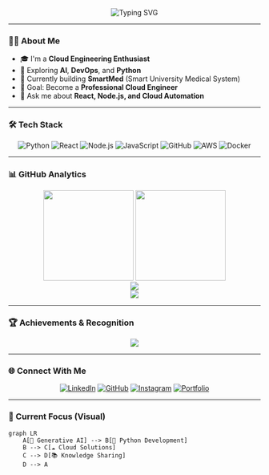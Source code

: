 <!-- Typing Header -->
<div align="center">
  <img src="https://readme-typing-svg.herokuapp.com?font=Fira+Code&size=32&duration=2800&pause=2000&color=A855F7&center=true&vCenter=true&width=940&lines=Hi+%F0%9F%91%8B%2C+I'm+Dumindu+Dulanjaya!;A+Passionate+Cloud+Engineer+%E2%98%81%EF%B8%8F;Loves+AI%2C+Python%2C+and+Automation+%F0%9F%A4%96;Let's+Build+Something+Amazing+Together+%F0%9F%9A%80" alt="Typing SVG" />
</div>

---

### 👨‍💻 About Me
- 🎓 I'm a **Cloud Engineering Enthusiast**  
- 🧠 Exploring **AI**, **DevOps**, and **Python**  
- 🚀 Currently building **SmartMed** (Smart University Medical System)  
- 🎯 Goal: Become a **Professional Cloud Engineer**  
- 💬 Ask me about **React, Node.js, and Cloud Automation**

---

### 🛠️ Tech Stack
<div align="center">

![Python](https://img.shields.io/badge/Python-3776AB?style=for-the-badge&logo=python&logoColor=white)
![React](https://img.shields.io/badge/React-20232A?style=for-the-badge&logo=react&logoColor=61DAFB)
![Node.js](https://img.shields.io/badge/Node.js-339933?style=for-the-badge&logo=nodedotjs&logoColor=white)
![JavaScript](https://img.shields.io/badge/JavaScript-F7DF1E?style=for-the-badge&logo=javascript&logoColor=black)
![GitHub](https://img.shields.io/badge/GitHub-181717?style=for-the-badge&logo=github&logoColor=white)
![AWS](https://img.shields.io/badge/AWS-232F3E?style=for-the-badge&logo=amazonaws&logoColor=white)
![Docker](https://img.shields.io/badge/Docker-0db7ed?style=for-the-badge&logo=docker&logoColor=white)

</div>

---

### 📊 GitHub Analytics
<div align="center">
  <img height="180em" src="https://github-readme-stats.vercel.app/api?username=Dumindu-Dulanjaya&show_icons=true&theme=radical&include_all_commits=true&count_private=true&hide_border=true&bg_color=0D1117&title_color=F85D7F&icon_color=F85D7F&text_color=FFFFFF"/>
  <img height="180em" src="https://github-readme-stats.vercel.app/api/top-langs/?username=Dumindu-Dulanjaya&layout=compact&langs_count=8&theme=radical&hide_border=true&bg_color=0D1117&title_color=F85D7F&text_color=FFFFFF"/>
</div>

<div align="center">
  <img src="https://github-readme-streak-stats.herokuapp.com/?user=Dumindu-Dulanjaya&theme=radical&hide_border=true&background=0D1117&stroke=F85D7F&ring=F85D7F&fire=F85D7F&currStreakLabel=FFFFFF"/>
</div>

<div align="center">
  <img src="https://github-readme-activity-graph.vercel.app/graph?username=Dumindu-Dulanjaya&theme=react-dark&hide_border=true&bg_color=0D1117&color=F85D7F&line=F85D7F&point=FFFFFF"/>
</div>

---

### 🏆 Achievements & Recognition
<div align="center">
  <img src="https://github-profile-trophy.vercel.app/?username=Dumindu-Dulanjaya&theme=radical&no-frame=true&no-bg=true&margin-w=4&row=2&column=4"/>
</div>

---

### 🌐 Connect With Me
<div align="center">

[![LinkedIn](https://img.shields.io/badge/LinkedIn-0A66C2?style=for-the-badge&logo=linkedin&logoColor=white)](https://linkedin.com/in/dumindu-dulanjaya)
[![GitHub](https://img.shields.io/badge/GitHub-181717?style=for-the-badge&logo=github&logoColor=white)](https://github.com/Dumindu-Dulanjaya)
[![Instagram](https://img.shields.io/badge/Instagram-E4405F?style=for-the-badge&logo=instagram&logoColor=white)](https://instagram.com/)
[![Portfolio](https://img.shields.io/badge/Portfolio-1ABC9C?style=for-the-badge&logo=About.me&logoColor=white)](#)

</div>

---

### 🎯 Current Focus (Visual)
```mermaid
graph LR
    A[🤖 Generative AI] --> B[🐍 Python Development]
    B --> C[☁️ Cloud Solutions]
    C --> D[📚 Knowledge Sharing]
    D --> A
